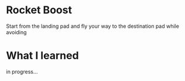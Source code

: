 # Rocket Boost
Start from the landing pad and fly your way to the destination pad while avoiding
# What I learned
in progress...
